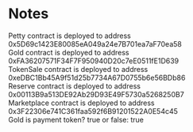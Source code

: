 # Notes

Petty contract is deployed to address  0x5D69c1423E80085eA049a24e7B701ea7aF70ea58 <br />
Gold contract is deployed to address  0xFA36207571F34F7F950940D20c7eE0511fE1D639 <br />
TokenSale contract is deployed to address  0xeDBC1Bb45A9f51d25b7734A67D0755b6e56BDb86 <br />
Reserve contract is deployed to address  0x00113B9a513DE92Ab29D93E49F5730a5268250B7 <br />
Marketplace contract is deployed to address  0x3F22306e741C361faa592f6B91201522A0E54c45 <br />
Gold is payment token? true or false: true